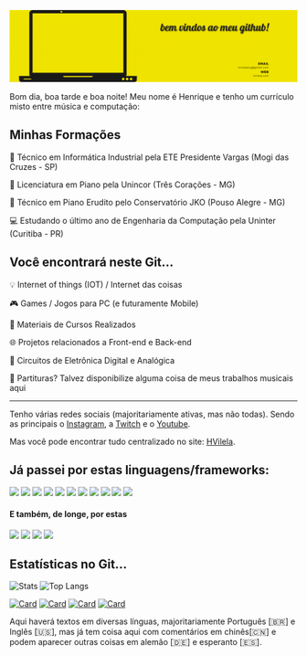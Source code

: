 ![Top Screen](TopScreenGitHub.gif)

Bom dia, boa tarde e boa noite! Meu nome é Henrique e tenho um currículo misto entre música e computação:

## Minhas Formações

🔧 Técnico em Informática Industrial pela ETE Presidente Vargas (Mogi das Cruzes - SP)

🎹 Licenciatura em Piano pela Unincor (Três Corações - MG)

🎼 Técnico em Piano Erudito pelo Conservatório JKO (Pouso Alegre - MG)

💻 Estudando o último ano de Engenharia da Computação pela Uninter (Curitiba - PR) 

##  Você encontrará neste Git...

💡 Internet of things (IOT) / Internet das coisas

🎮 Games / Jogos para PC (e futuramente Mobile)

📖 Materiais de Cursos Realizados

🌐 Projetos relacionados a Front-end e Back-end 

🔌 Circuitos de Eletrônica Digital e Analógica

🎼 Partituras? Talvez disponibilize alguma coisa de meus trabalhos musicais aqui

---
Tenho várias redes sociais  (majoritariamente ativas, mas não todas). Sendo as principais o [Instagram](https://instagram.com/henriquevilelamusic), a [Twitch](https://twitch.tv/henriquevilelamusic) e o [Youtube](https://youtube.com/henriquevilelamusic).

Mas você pode encontrar tudo centralizado no site: [HVilela](https://hvilela.com/social).

<!-- passo a passo para os ícones em:
      https://javascript.plainenglish.io/how-to-make-custom-language-badges-for-your-profile-using-shields-io-d2aeaf016b6b
      usando https://shields.io/ e ícones de https://simpleicons.org/-->
## Já passei por estas linguagens/frameworks: 
![](https://img.shields.io/badge/-Assembly%20for%20PIC-007AAC?logo=assemblyscript&logoColor=white&style=plastic)
![](https://img.shields.io/badge/-C-A8B9CC?logo=c&logoColor=white&style=plastic) 
![](https://img.shields.io/badge/-C++-00599C?logo=cplusplus&logoColor=white&style=plastic) 
![](https://img.shields.io/badge/-C++%20for%20Arduino-00979D?logo=arduino&logoColor=white&style=plastic) 
![](https://img.shields.io/badge/-CSS-1572B6?logo=css&logoColor=white&style=plastic)
![](https://img.shields.io/badge/-HTML-E34F26?logo=html5&logoColor=white&style=plastic)
![](https://img.shields.io/badge/-Java-007396?logo=java&logoColor=white&style=plastic)
![](https://img.shields.io/badge/-JavaScript-F7DF1E?logo=javascript&logoColor=white&style=plastic)
![](https://img.shields.io/badge/-ReactJs-61DAFB?logo=react&logoColor=white&style=plastic)
![](https://img.shields.io/badge/-React%20Native-61DAFB?logo=react&logoColor=white&style=plastic)
![](https://img.shields.io/badge/VB-Visual%20Basic-lightgrey?style=plastic)

#### E também, de longe, por estas
![](https://img.shields.io/badge/-Python-3776AB?logo=python&logoColor=white&style=plastic) 
![](https://img.shields.io/badge/-Delphi-EE1F35?logo=delphi&logoColor=white&style=plastic) 
![](https://img.shields.io/badge/-Fortran-734F96?logo=fortran&logoColor=white&style=plastic) 
![](https://img.shields.io/badge/B-Basic-magenta?style=plastic&logoColor=black)

## Estatísticas no Git...
<!-- estatísticas e configurações em : https://github.com/anuraghazra/github-readme-stats -->
![Stats](https://github-readme-stats.vercel.app/api?username=vilelalabs&show_icons=true&theme=radical&custom_title=Minhas%20estatísticas%20no%20Github)
![Top Langs](https://github-readme-stats.vercel.app/api/top-langs/?username=vilelalabs&show_icons=true&theme=radical&langs_count=3)

[![Card](https://github-readme-stats.vercel.app/api/pin/?username=vilelalabs&repo=DesktopJS&show_icons=true&theme=radical)](https://github.com/hvilela0/DesktopJS)
[![Card](https://github-readme-stats.vercel.app/api/pin/?username=vilelalabs&repo=PacSnake&show_icons=true&theme=radical)](https://github.com/hvilela0/PacSnake)
[![Card](https://github-readme-stats.vercel.app/api/pin/?username=vilelalabs&repo=ESP-Loader-Board&show_icons=true&theme=radical)](https://github.com/hvilela0/ESP-Loader-Board)
[![Card](https://github-readme-stats.vercel.app/api/pin/?username=vilelalabs&repo=Updates-on-RNEspTouch.java&show_icons=true&theme=radical)](https://github.com/hvilela0/Updates-on-RNEspTouch.java)


Aqui haverá textos em diversas línguas, majoritariamente Português [🇧🇷] e Inglês [🇺🇸], mas já tem coisa aqui com comentários em chinês[🇨🇳] e podem aparecer outras coisas em alemão [:de:] e esperanto [:es:].
